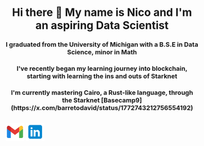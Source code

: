 
<h1 style="text-align: center;"> Hi there 👋 My name is Nico and I'm an aspiring Data Scientist</h1>
<h3 style="text-align: center;"> I graduated from the University of Michigan with a B.S.E in Data Science, minor in Math    </h3>
<h3 style="text-align: center;"> I've recently began my learning journey into blockchain, starting with learning the ins and outs of Starknet<h3>
<h3 style="text-align: center;"> I'm currently mastering Cairo, a Rust-like language, through the Starknet  [Basecamp9](https://x.com/barretodavid/status/1772743212756554192)</h3>


## [![nicosanchez0411@gmail.com](images/icons8-gmail-48.png)](mailto:nicosanchez0411@gmail.com)  [![LinkedIn](images/icons8-linkedin-48.png)](https://www.linkedin.com/in/nicolas-sanchez-noguera-0792621a5/)
<!--
**nicosanc/nicosanc** is a ✨ _special_ ✨ repository because its `README.md` (this file) appears on your GitHub profile.

Here are some ideas to get you started:

- 🔭 I’m currently working on ...
- 🌱 I’m currently learning ...
- 👯 I’m looking to collaborate on ...
- 🤔 I’m looking for help with ...
- 💬 Ask me about ...
- 📫 How to reach me: ...
- 😄 Pronouns: ...
- ⚡ Fun fact: ...
-->
